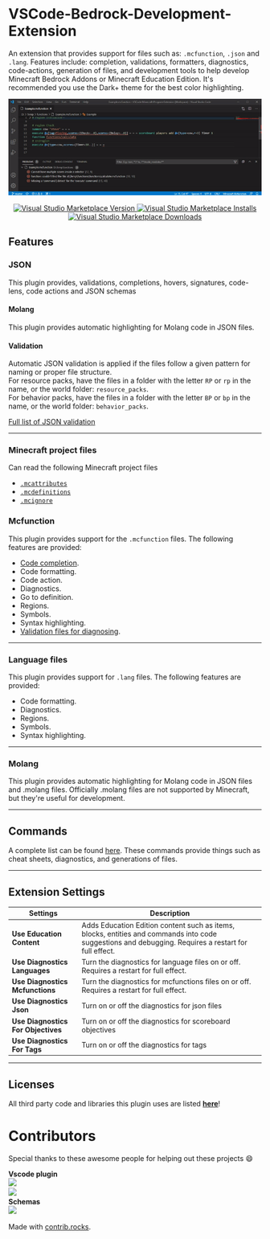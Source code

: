 # VSCode-Bedrock-Development-Extension

An extension that provides support for files such as: `.mcfunction`, `.json` and `.lang`. Features include: completion, validations, formatters, diagnostics,
code-actions, generation of files, and development tools to help develop Minecraft Bedrock Addons or Minecraft Education Edition. It's recommended you use the Dark+ theme for the
best color highlighting.

![overview](documentation/resources/overview.gif)

<p align="center">
  <a href="https://marketplace.visualstudio.com/items?itemName=BlockceptionLtd.blockceptionvscodeminecraftbedrockdevelopmentextension">
  <img alt="Visual Studio Marketplace Version" src="https://img.shields.io/visual-studio-marketplace/v/BlockceptionLtd.blockceptionvscodeminecraftbedrockdevelopmentextension?style=for-the-badge">
    <img alt="Visual Studio Marketplace Installs" src="https://img.shields.io/visual-studio-marketplace/i/BlockceptionLtd.blockceptionvscodeminecraftbedrockdevelopmentextension?style=for-the-badge">
    <img alt="Visual Studio Marketplace Downloads" src="https://img.shields.io/visual-studio-marketplace/d/BlockceptionLtd.blockceptionvscodeminecraftbedrockdevelopmentextension?style=for-the-badge">
  </a>
</p>

## Features

### JSON

This plugin provides, validations, completions, hovers, signatures, code-lens, code actions and JSON schemas

#### Molang

This plugin provides automatic highlighting for Molang code in JSON files.

#### Validation

Automatic JSON validation is applied if the files follow a given pattern for naming or proper file structure.  
For resource packs, have the files in a folder with the letter `RP` or `rp` in the name, or the world folder: `resource_packs`.  
For behavior packs, have the files in a folder with the letter `BP` or `bp` in the name, or the world folder: `behavior_packs`.

[Full list of JSON validation](https://github.com/Blockception/minecraft-bedrock-language-server/blob/main/documentation/Json%20Validation.md)

---

### Minecraft project files

Can read the following Minecraft project files

- [`.mcattributes`](./documentation/project/MCAttributes.md)
- [`.mcdefinitions`](./documentation/project/MCDefinitions.md)
- [`.mcignore`](./documentation/project/MCIgnore.md)

### Mcfunction

This plugin provides support for the `.mcfunction` files. The following features are provided:

- [Code completion](documentation/completion/Mcfunctions.md).
- Code formatting.
- Code action.
- Diagnostics.
- Go to definition.
- Regions.
- Symbols.
- Syntax highlighting.
- [Validation files for diagnosing](documentation/Commands.md).

---

### Language files

This plugin provides support for `.lang` files. The following features are provided:

- Code formatting.
- Diagnostics.
- Regions.
- Symbols.
- Syntax highlighting.

---

### Molang

This plugin provides automatic highlighting for Molang code in JSON files and .molang files. Officially .molang files are not supported by Minecraft, but they're useful for
development.

---

## Commands

A complete list can be found [here](documentation/Commands.md). These commands provide things such as cheat sheets, diagnostics, and generations of files.

---

## Extension Settings

| Settings                           | Description                                                                                                                                          |
| ---------------------------------- | ---------------------------------------------------------------------------------------------------------------------------------------------------- |
| **Use Education Content**          | Adds Education Edition content such as items, blocks, entities and commands into code suggestions and debugging. Requires a restart for full effect. |
| **Use Diagnostics Languages**      | Turn the diagnostics for language files on or off. Requires a restart for full effect.                                                               |
| **Use Diagnostics Mcfunctions**    | Turn the diagnostics for mcfunctions files on or off. Requires a restart for full effect.                                                            |
| **Use Diagnostics Json**           | Turn on or off the diagnostics for json files                                                                                                        |
| **Use Diagnostics For Objectives** | Turn on or off the diagnostics for scoreboard objectives                                                                                             |
| **Use Diagnostics For Tags**       | Turn on or off the diagnostics for tags                                                                                                              |

---

## Licenses

All third party code and libraries this plugin uses are listed [**here**](./LICENSES/Licenses.md)!

# Contributors

Special thanks to these awesome people for helping out these projects 😄

**Vscode plugin**  
<a href="https://github.com/Blockception/minecraft-bedrock-language-server/graphs/contributors">
<img src="https://contrib.rocks/image?repo=Blockception/minecraft-bedrock-language-server" />
</a>  
<a href="https://github.com/Blockception/VSCode-Bedrock-Development-Extension/graphs/contributors">
<img src="https://contrib.rocks/image?repo=Blockception/VSCode-Bedrock-Development-Extension" />
</a>  
**Schemas**  
<a href="https://github.com/Blockception/Minecraft-bedrock-json-schemas/graphs/contributors">
<img src="https://contrib.rocks/image?repo=Blockception/Minecraft-bedrock-json-schemas" />
</a>

Made with [contrib.rocks](https://contrib.rocks).
